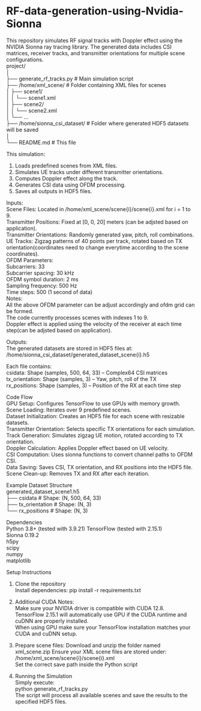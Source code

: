 # RF-data-generation-using-Nvidia-Sionna  
This repository simulates RF signal tracks with Doppler effect using the NVIDIA Sionna ray tracing library. The generated data includes CSI matrices, receiver tracks, and transmitter orientations for multiple scene configurations.  
project/  
│  
├── generate_rf_tracks.py      # Main simulation script  
├── /home/xml_scene/           # Folder containing XML files for scenes  
│   ├── scene1/  
│   │    └── scene1.xml  
│   ├── scene2/   
│   │    └── scene2.xml  
│   └── ...  
├── /home/sionna_csi_dataset/  # Folder where generated HDF5 datasets will be saved  
│  
└── README.md                  # This file  
  
This simulation:  
1. Loads predefined scenes from XML files.    
2. Simulates UE tracks under different transmitter orientations.  
3. Computes Doppler effect along the track.  
4. Generates CSI data using OFDM processing.  
5. Saves all outputs in HDF5 files.  
    
Inputs:  
Scene Files: Located in /home/xml_scene/scene{i}/scene{i}.xml for i = 1 to 9.  
Transmitter Positions: Fixed at [0, 0, 20] meters (can be adjsted based on application).  
Transmitter Orientations: Randomly generated yaw, pitch, roll combinations.  
UE Tracks: Zigzag patterns of 40 points per track, rotated based on TX orientation(coordinates need to change everytime according to the scene coordinates).  
OFDM Parameters:  
Subcarriers: 33  
Subcarrier spacing: 30 kHz  
OFDM symbol duration: 2 ms  
Sampling frequency: 500 Hz  
Time steps: 500 (1 second of data)  
Notes:  
All the above OFDM parameter can be adjust accordingly and ofdm grid can be formed.  
The code currently processes scenes with indexes 1 to 9.  
Doppler effect is applied using the velocity of the receiver at each time step(can be adjsted based on application).  
  
 Outputs:  
The generated datasets are stored in HDF5 files at:  
/home/sionna_csi_dataset/generated_dataset_scene{i}.h5  
  
Each file contains:  
csidata: Shape (samples, 500, 64, 33) – Complex64 CSI matrices  
tx_orientation: Shape (samples, 3) – Yaw, pitch, roll of the TX  
rx_positions: Shape (samples, 3) – Position of the RX at each time step  

 Code Flow  
GPU Setup: Configures TensorFlow to use GPUs with memory growth.  
Scene Loading: Iterates over 9 predefined scenes.  
Dataset Initialization: Creates an HDF5 file for each scene with resizable datasets.  
Transmitter Orientation: Selects specific TX orientations for each simulation.  
Track Generation: Simulates zigzag UE motion, rotated according to TX orientation.  
Doppler Calculation: Applies Doppler effect based on UE velocity.  
CSI Computation: Uses sionna functions to convert channel paths to OFDM CSI.  
Data Saving: Saves CSI, TX orientation, and RX positions into the HDF5 file.  
Scene Clean-up: Removes TX and RX after each iteration.   
   
Example Dataset Structure  
generated_dataset_scene1.h5  
├── csidata           # Shape: (N, 500, 64, 33)  
├── tx_orientation    # Shape: (N, 3)  
└── rx_positions      # Shape: (N, 3)  
  
Dependencies  
Python 3.8+  (tested with 3.9.21)
TensorFlow (tested with 2.15.1)  
Sionna 0.19.2  
h5py  
scipy  
numpy  
matplotlib  
  
Setup Instructions  
1. Clone the repository  
Install dependencies: pip install -r requirements.txt  
2. Additional CUDA Notes:  
Make sure your NVIDIA driver is compatible with CUDA 12.8.  
TensorFlow 2.15.1 will automatically use GPU if the CUDA runtime and cuDNN are properly installed.  
When using GPU make sure your TensorFlow installation matches your CUDA and cuDNN setup.  
  
3. Prepare scene files:
Download and unzip the folder named xml_scene.zip
Ensure your XML scene files are stored under: /home/xml_scene/scene{i}/scene{i}.xml  
Set the correct save path inside the Python script  
  
5. Running the Simulation  
Simply execute:  
python generate_rf_tracks.py  
The script will process all available scenes and save the results to the specified HDF5 files.  




